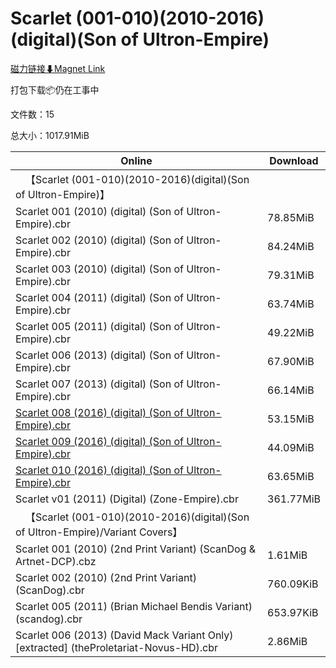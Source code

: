 # Scarlet (001-010)(2010-2016)(digital)(Son of Ultron-Empire)

[磁力链接⬇Magnet Link](magnet:?xt=urn:btih:4341297e8fda149eb134eda42cb6534d66461387&dn=Scarlet%20%28001-010%29%282010-2016%29%28digital%29%28Son%20of%20Ultron-Empire%29)

打包下载📦仍在工事中

文件数：15

总大小：1017.91MiB

Online | Download
--- | ---
&emsp;【Scarlet (001-010)(2010-2016)(digital)(Son of Ultron-Empire)】 | 
Scarlet 001 (2010) (digital) (Son of Ultron-Empire).cbr | 78.85MiB
Scarlet 002 (2010) (digital) (Son of Ultron-Empire).cbr | 84.24MiB
Scarlet 003 (2010) (digital) (Son of Ultron-Empire).cbr | 79.31MiB
Scarlet 004 (2011) (digital) (Son of Ultron-Empire).cbr | 63.74MiB
Scarlet 005 (2011) (digital) (Son of Ultron-Empire).cbr | 49.22MiB
Scarlet 006 (2013) (digital) (Son of Ultron-Empire).cbr | 67.90MiB
Scarlet 007 (2013) (digital) (Son of Ultron-Empire).cbr | 66.14MiB
[Scarlet 008 (2016) (digital) (Son of Ultron-Empire).cbr](https://github.com/alicewish/markdown/blob/master/comic/Scarlet-008-2016-digital-Son-of-Ultron-Empire-cbr.md) | 53.15MiB
[Scarlet 009 (2016) (digital) (Son of Ultron-Empire).cbr](https://github.com/alicewish/markdown/blob/master/comic/Scarlet-009-2016-digital-Son-of-Ultron-Empire-cbr.md) | 44.09MiB
[Scarlet 010 (2016) (digital) (Son of Ultron-Empire).cbr](https://github.com/alicewish/markdown/blob/master/comic/Scarlet-010-2016-digital-Son-of-Ultron-Empire-cbr.md) | 63.65MiB
Scarlet v01 (2011) (Digital) (Zone-Empire).cbr | 361.77MiB
&emsp;【Scarlet (001-010)(2010-2016)(digital)(Son of Ultron-Empire)/Variant Covers】 | 
Scarlet 001 (2010) (2nd Print Variant) (ScanDog & Artnet-DCP).cbz | 1.61MiB
Scarlet 002 (2010) (2nd Print Variant) (ScanDog).cbr | 760.09KiB
Scarlet 005 (2011) (Brian Michael Bendis Variant) (scandog).cbr | 653.97KiB
Scarlet 006 (2013) (David Mack Variant Only) \[extracted\] (theProletariat-Novus-HD).cbr | 2.86MiB